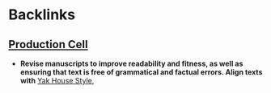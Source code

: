 
# Backlinks
## [Production Cell](<Production Cell.md>)
- __Revise manuscripts to improve readability and fitness, as well as ensuring that text is free of grammatical and factual errors. Align texts with__ [Yak House Style](<Yak House Style.md>),

